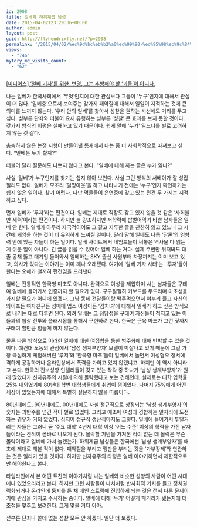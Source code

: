 ```yaml
---
id: 2908
title: 일베와 하위계급 남성
date: 2015-04-02T23:29:36+00:00
author: admin
layout: post
guid: http://flyhendrixfly.net/?p=2908
permalink: '/2015/04/02/%ec%9d%bc%eb%b2%a0%ec%99%80-%ed%95%98%ec%9c%84%ea%b3%84%ea%b8%89-%eb%82%a8%ec%84%b1/'
views:
  - "746"
mytory_md_visits_count:
  - "62"
---
```

[[미디어스] &#8216;일베 기자&#8217;를 위한  변명, 그는 추방해야 할 &#8216;괴물&#8217;이 아니다.](http://www.mediaus.co.kr/news/articleView.html?idxno=47644)

나는 일베가 한국사회에서 &#8216;무엇&#8217;인지에 대한 관심보다 그들이 &#8216;누구&#8217;인지에 대해서 관심이 더 많다. &#8216;일베충&#8217;으로서 보여주는 갖가지 패악질에 대해서 일일이 지적하는 것에 큰 의미를 느끼지 않는다. &#8216;우리 안의 일베&#8217;를 찾아서 성찰을 권하는 시선에도 거리를 두고 싶다. 섣부른 단죄와 더불어 요새 유행하는 섣부른 &#8216;성찰&#8217; 큰 효과를 보지 못할 것이다. 갖가지 방식의 비평은 실패하고 있기 때문이다. 쉽게 말해 &#8216;누가&#8217; 읽느냐를 별로 고려하지 않는 것 같다.

촘촘하지 않은 논쟁 지형이 만들어낸 틈새에서 나는 좀 더 사회학적으로 따져보고 싶다. &#8220;일베는 누가 할까?&#8221;

더불어 달리 질문해도 나쁘지 않다고 본다. &#8220;일베에 대해 까는 글은 누가 읽나?&#8221;

사실 &#8216;일베&#8217;가 누구인지를 찾기는 쉽지 않아 보인다. 사실 그런 방식의 서베이가 잘 성립될리도 없다. 일베가 모조리 &#8216;일밍아웃&#8217;을 하고 나타나기 전에는 &#8216;누구&#8217;인지 확인하기는 쉽지 않은 일이다. 찾기 어렵다. 다만 먹물들이 은연중에 갖고 있는 편견 두 가지는 지적하고 싶다.

먼저 일베가 &#8216;루저&#8217;라는 편견이다. 일베는 제대로 직장도 갖고 있지 않을 것 같은 &#8216;사회불만 세력&#8217;이라는 편견이다. 하지만 늘 강조하지만 저학력에 밥벌어먹기 바쁜 남자들은 일베 안 한다. 일베가 아무리 자극적이어도 그 길고 지루한 글을 찬찬히 읽고 있느니 그 시간에 게임을 하는 것이 더 유익하게 느껴질 일이다. 달리 말해 일베도 나름 &#8216;담론&#8217;의 영향력 안에 있는 자들이 하는 일이다. 일베 사이트에서 네임드들이 써놓은 역사물 다 읽는 게 쉬운 일이 아니다. 긴 글을 읽을 수 있어야 일베 하는 거다. 실제 주변만 뒤져봐도 대졸 공채 뚫고 대기업 들어와서 일베하는 SKY 출신 사원부터 차장까지는 이미 보고 있고, 의사가 있다는 이야기는 이미 깨나 오래됐다. 여기에 &#8216;일베 기자 사태&#8217;는  &#8216;루저&#8217;들이 한다는 오해가 철저히 편견임을 드러낸다.

일베는 전통적인 한국형 마초도 아니다. 완력으로 여성을 제압하며 사는 남자들은 구태여 일베에 들어가서 인증까지 할 필요가 없다. 구구절절히 키보드를 두드리며 마초성을 과시할 필요가 어디에 있겠나. 그냥 동네 건달들이랑 맥주먹으면서 야부리 풀고 자신의 와이프든 여자친구든 성매매 업소 여성이든 &#8216;김치녀&#8217;에 대해서 일베가 하고 싶은 방식으로 내키는 대로 다루면 된다. 외려 일베는 그 정당성을 구태여 자신들이 척지고 있는 이들과의 웹상 전투와 플래시몹를 통해서 구현하려 한다. 한국은 근육 마초가 그런 짓까지 구태여 할만큼 힘들게 하지 않는다.

물론 다른 방식으로 이러한 일베에 대한 여집합을 통한 범주화에 대해 반박할 수 있을 것이다. 예컨대 노동의 관점에서 &#8216;남성 생계부양자&#8217; 모델이 박살나고 있기 때문에 그걸 가장 극심하게 체험해버린 &#8216;루저&#8217;와 &#8216;한국형 마초&#8217;들이 일베에서 놀면서 여성혐오 정서에 격하게 공감하거나 온라인상에서 폭력을 가하고 있지 않겠냐고. 하지만 이 역시 아니라고 본다. 한국의 진보성향 인텔리들이 갖고 있는 착각 중 하나가 &#8216;남성 생계부양자&#8217;가 원래 많았다가 신자유주의 시절에 의해 몰락했다고 보는 견해인데, 실제로는 대학 입학률 25% 내외였기에 80년대 학번 대학생들에게 취업이 껌이었다. 나머지 75%에게 어떤 세상이 있었는지에 대해서 특별히 질문하지 않을 따름이다.

80년대에도, 90년대에도, 00년대에도 사실 정규직으로 상징되는 &#8216;남성 생계부양자&#8217;의 숫자는 과반수를 넘긴 적이 별로 없었다. 그리고 애초에 여성과 경합하는 일자리에 도전하는 경우가 거의 없었다. 심지어 정규직 생산직마저도 그렇다. 일베에 들어가서 투덜거리는 자들은 그러니 곧 &#8216;주요 대학&#8217; 4년제 대학 이상 &#8216;어느 수준&#8217; 이상의 학력을 가진 남자들이라는 견적이 곧바로 나오게 된다. 몰락할 기반을 가져본 적이 없는 데 몰락은 무슨 몰락이라고 일베에 가서 놀겠는가. 하위계급 남성들은 한국에선 &#8216;남성 생계부양자&#8217;를 애초에 제대로 해본 적이 없다. 패악질을 부리고 깽판을 부리는 것을 &#8216;가부장제&#8217;와 연관하는 것은 일리가 있을 것이다. 하지만 신자유주의 타령은 일베 이야기하면서 제한적으로만 해야한다고 본다.

타임라인에서 본 어떤 트친의 이야기처럼 나는 일베와 비슷한 성향의 사람이 어떤 시대에나 있었으리라고 본다. 하지만 그런 사람들이 나치처럼 반사회적 기치를 들고 정치권력화되거나 온라인에 둥지를 튼 채 메인 스트림에 진입하게 되는 것은 전혀 다른 문제이기에 관심을 가지고 주시하는 중이다. 일베에 대해 &#8216;누가&#8217; 어떻게 패거리가 됐는지에 더 초점을 맞추고 보려한다. 그게 맞을 거다 아마.

섣부른 단죄나 쓸데 없는 성찰 모두 안 하겠다. 일단 더 보겠다.